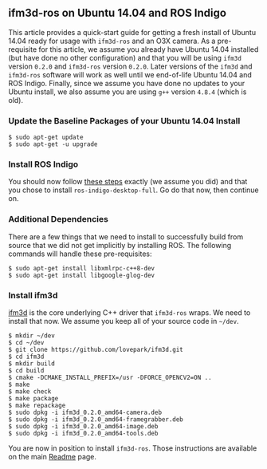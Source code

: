 ifm3d-ros on Ubuntu 14.04 and ROS Indigo
----------------------------------------

This article provides a quick-start guide for getting a fresh install of Ubuntu
14.04 ready for usage with `ifm3d-ros` and an O3X camera. As a pre-requisite
for this article, we assume you already have Ubuntu 14.04 installed (but have
done no other configuration) and that you will be using `ifm3d` version `0.2.0`
and `ifm3d-ros` version `0.2.0`. Later versions of the `ifm3d` and `ifm3d-ros`
software will work as well until we end-of-life Ubuntu 14.04 and ROS
Indigo. Finally, since we assume you have done no updates to your Ubuntu
install, we also assume you are using `g++` version `4.8.4` (which is old).

### Update the Baseline Packages of your Ubuntu 14.04 Install

```
$ sudo apt-get update
$ sudo apt-get -u upgrade
```

### Install ROS Indigo

You should now follow
[these steps](http://wiki.ros.org/indigo/Installation/Ubuntu) exactly (we
assume you did) and that you chose to install `ros-indigo-desktop-full`. Go do
that now, then continue on.

### Additional Dependencies

There are a few things that we need to install to successfully build from
source that we did not get implicitly by installing ROS. The following commands
will handle these pre-requisites:

```
$ sudo apt-get install libxmlrpc-c++8-dev
$ sudo apt-get install libgoogle-glog-dev
```

### Install ifm3d

[ifm3d](https://github.com/lovepark/ifm3d) is the core underlying C++ driver
that `ifm3d-ros` wraps. We need to install that now. We assume you keep all of
your source code in `~/dev`.

```
$ mkdir ~/dev
$ cd ~/dev
$ git clone https://github.com/lovepark/ifm3d.git
$ cd ifm3d
$ mkdir build
$ cd build
$ cmake -DCMAKE_INSTALL_PREFIX=/usr -DFORCE_OPENCV2=ON ..
$ make
$ make check
$ make package
$ make repackage
$ sudo dpkg -i ifm3d_0.2.0_amd64-camera.deb
$ sudo dpkg -i ifm3d_0.2.0_amd64-framegrabber.deb
$ sudo dpkg -i ifm3d_0.2.0_amd64-image.deb
$ sudo dpkg -i ifm3d_0.2.0_amd64-tools.deb
```

You are now in position to install `ifm3d-ros`. Those instructions are
available on the main
[Readme](https://github.com/lovepark/ifm3d-ros#building-and-installing-the-software)
page.
